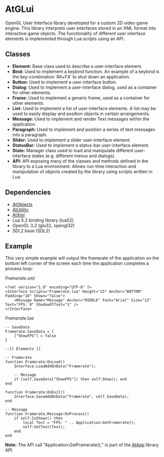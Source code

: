 # AtGLui

OpenGL User Interface library developed for a custom 2D video game engine. This library interprets user interfaces stored in an XML format into interactive game objects. The functionality of different user interface elements is implemented through Lua scripts using an API.  

## Classes
- **Element:** Base class used to describe a user-interface element.
- **Bind:** Used to implement a keybind function. An example of a keybind is the key-combination 'Alt+F4' to shut down an application.
- **Button:** Used to implement a user-interface button.
- **Dialog:** Used to implement a user-interface dialog, used as a container for other elements.
- **Frame:** Used to implement a generic frame, used as a container for other elements.
- **List:** Used to implement a list of user-interface elements. A list may be used to easily display and position objects in certain arrangements. 
- **Message:** Used to implement and render Text messages within the application.
- **Paragraph:** Used to implement and position a series of text messages into a paragraph.
- **Slider:** Used to implement a slider user-interface element.
- **StatusBar:** Used to implement a status-bar user-interface element.
- **State:** Manager class used to load and manipulate different user-interface states (e.g. different menus and dialogs).
- **API:** API exposing many of the classes and methods defined in the library to a Lua environment. Allows run-time interaction and manipulation of objects created by the library using scripts written in Lua.

## Dependencies
- [AtObjects](https://github.com/atrapalis/AtObjects "AtObjects GitHub repository")
- [AtUtility](https://github.com/atrapalis/AtUtility "AtUtility GitHub repository")
- [AtXml](https://github.com/atrapalis/AtXml "AtXml GitHub repository")
- Lua 5.2 binding library (lua52)
- OpenGL 3.2 (glu32, opengl32)
- SDL2 base (SDL2)

## Example

This very simple example will output the framerate of the application on the bottom left corner of the screen each time the application completes a process loop:

*Framerate.xml*
```
<?xml version="1.0" encoding="UTF-8" ?>
<Interface Scripts="Framerate.lua" Height="25" Anchor="BOTTOM" Padding="10" Shown="false">
	<Message Name="Message" Anchor="MIDDLE" Font="Arial" Size="12" Text="FPS: 0" ShadowOffset="1" />
</Interface>
```

*Framerate.lua*
```
-- SaveData
Framerate.SaveData = {
	["ShowFPS"] = false
}

--[[ Elements ]]

-- Framerate
function Framerate:OnLoad()
	Interface.LoadAddOnData("Framerate");
	
	-- Message
	if (self.SaveData["ShowFPS"]) then self:Show(); end
end

function Framerate:OnExit()
	Interface.SaveAddOnData("Framerate", self.SaveData);
end

-- Message
function Framerate.Message:OnProcess()
	if self:IsShown() then
		local Text = "FPS: " .. Application:GetFramerate();
		self:SetText(Text);
	end
end
```
**Note:** The API call "Application:GetFramerate();" is part of the [AtApp](https://github.com/atrapalis/AtApp) library API.
